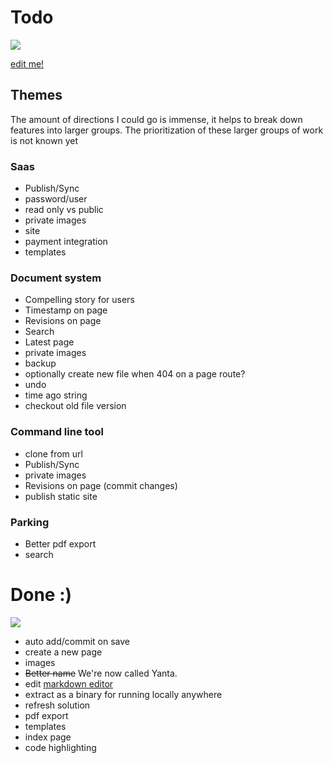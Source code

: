 # Todo

![](https://media.giphy.com/media/llZ2R6hwJVxWE/giphy.gif)

[edit me!](/edit/docs/todo.md)

## Themes

The amount of directions I could go is immense, it helps to break down features into larger groups. The prioritization of these larger groups of work is not known yet

### Saas
- Publish/Sync
- password/user
- read only vs public
- private images
- site
- payment integration
- templates


### Document system
- Compelling story for users
- Timestamp on page
- Revisions on page
- Search
- Latest page
- private images
- backup
- optionally create new file when 404 on a page route?
- undo
- time ago string
- checkout old file version


### Command line tool
- clone from url
- Publish/Sync
- private images
- Revisions on page (commit changes)
- publish static site

### Parking
- Better pdf export
- search

# Done :)
![](https://media.giphy.com/media/o88b7sigrFmQE/giphy.gif)

- auto add/commit on save
- create a new page
- images
- ~~Better name~~ We're now called Yanta.
- edit [markdown editor](https://github.com/sparksuite/simplemde-markdown-editor)
- extract as a binary for running locally anywhere
- refresh solution
- pdf export
- templates
- index page
- code highlighting
